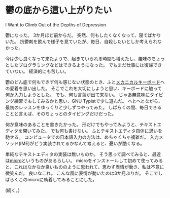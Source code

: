 # 鬱の底から這い上がりたい
I Want to Climb Out of the Depths of Depression

鬱になった。
3か月ほど前からだ。
突然、何もしたくなくなって、寝てばかりいた。
抗鬱剤を飲んで様子を見ていたが、毎日、自殺したいとしか考えられなかった。

今は少し良くなって来たようで、起きていられる時間も増えたし、趣味のちょっとしたプログラミングなどはできるようになった。
でもまだ仕事には復帰できていない。
経済的にも苦しい。

鬱のどん底で何もできず何も感じない状態のとき、ふと[メカニカルキーボード](keyboard.html)への愛着を思い出した。
そこでこれを大切にしようと思い、キーボードに触って何か入力しようとした。
でも、何も言葉が出て来ない。
じゃあ無意味にタイピング練習でもしてみるかと思い、GNU Typistで少し遊んだ。
へとへとながら、最初のレッスンをゆっくりと少しずつやってみた。
しばらくの間、毎日できることと言えば、そのちょっとのタイピングだけだった。

何か意味のあることを書きたかった。
形だけでもやってみようと、テキストエディタを開いてみた。
でも何も書けない。
ふとテキストエディタ自体に思いを馳せる。
コンピュータでの日本語入力の方法は、めちゃくちゃ複雑だ。
入力メソッド(IME)がどう実装されてるかなんて考えると、憂いが酷くなる。

単純なテキストエディタの実装は無いものか。
そう思って調べてみると、最近は[micro](micro.html)というものがあるらしい。
microをインストールして初めて使ってみると、これはなかなか良いもののように思われて、思わず表情が動き、私は不意に微笑んだ。
良いなこれ。
こんな風に表情が動いたのは3か月ぶりだ。
そこでしばらくこのmicroに執着してみることにした。

(続く。)
